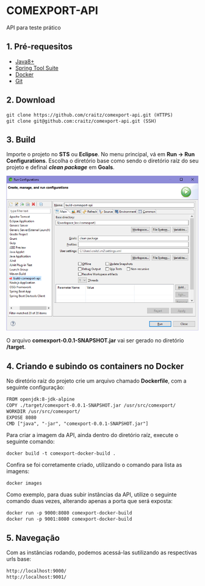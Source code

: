 # COMEXPORT-API
API para teste prático

## 1. Pré-requesitos
* [Java8+](https://www.java.com/download/)
* [Spring Tool Suite](https://spring.io/tools)
* [Docker](https://www.docker.com/)
* [Git](https://git-scm.com/downloads)

## 2. Download
    git clone https://github.com/craitz/comexport-api.git (HTTPS)
    git clone git@github.com:craitz/comexport-api.git (SSH)

## 3. Build
Importe o projeto no **STS** ou **Eclipse**. No menu principal, vá em **Run -> Run Configurations**. Escolha o diretório base como sendo o diretório raíz do seu projeto e definal _**clean package**_ em **Goals**.

![comexport-api build](https://github.com/craitz/comexport-api/blob/master/comexport-build.png)

O arquivo **comexport-0.0.1-SNAPSHOT.jar** vai ser gerado no diretório **/target**.

## 4. Criando e subindo os containers no Docker
No diretório raíz do projeto crie um arquivo chamado **Dockerfile**, com a seguinte configuração:

    FROM openjdk:8-jdk-alpine
    COPY ./target/comexport-0.0.1-SNAPSHOT.jar /usr/src/comexport/
    WORKDIR /usr/src/comexport/
    EXPOSE 8080
    CMD ["java", "-jar", "comexport-0.0.1-SNAPSHOT.jar"]

Para criar a imagem da API, ainda dentro do diretório raíz, execute o seguinte comando:

    docker build -t comexport-docker-build .

Confira se foi corretamente criado, utilizando o comando para lista as imagens:

    docker images

Como exemplo, para duas subir instâncias da API, utilize o seguinte comando duas vezes, alterando apenas a porta que será exposta:

    docker run -p 9000:8080 comexport-docker-build
    docker run -p 9001:8080 comexport-docker-build

## 5. Navegação
Com as instâncias rodando, podemos acessá-las sutilizando as respectivas urls base:

    http://localhost:9000/
    http://localhost:9001/
